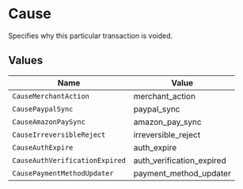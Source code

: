 # Cause

Specifies why this particular transaction is voided.


## Values

| Name                           | Value                          |
| ------------------------------ | ------------------------------ |
| `CauseMerchantAction`          | merchant_action                |
| `CausePaypalSync`              | paypal_sync                    |
| `CauseAmazonPaySync`           | amazon_pay_sync                |
| `CauseIrreversibleReject`      | irreversible_reject            |
| `CauseAuthExpire`              | auth_expire                    |
| `CauseAuthVerificationExpired` | auth_verification_expired      |
| `CausePaymentMethodUpdater`    | payment_method_updater         |